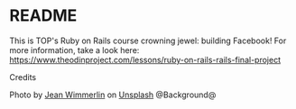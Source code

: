 # README

This is TOP's Ruby on Rails course crowning jewel: building Facebook! For more information, take a look here: https://www.theodinproject.com/lessons/ruby-on-rails-rails-final-project

Credits

Photo by <a href="https://unsplash.com/@jwimmerli">Jean Wimmerlin</a> on <a href="https://unsplash.com/">Unsplash</a>
@Background@

